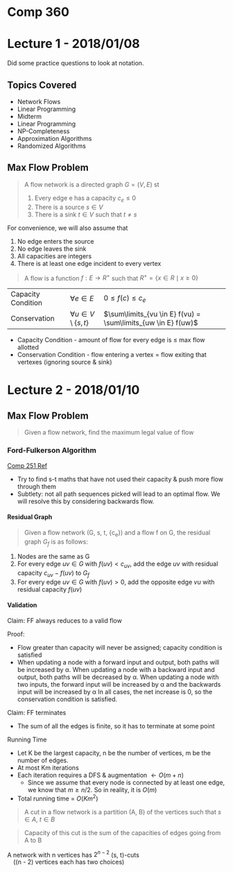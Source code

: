 # Comp 360

# Lecture 1 - 2018/01/08

Did some practice questions to look at notation.

## Topics Covered

* Network Flows
* Linear Programming
* Midterm
* Linear  Programming
* NP-Completeness
* Approximation Algorithms
* Randomized Algorithms

## Max Flow Problem

> A flow network is a directed graph $G = (V, E)$ st
> 1. Every edge e has a capacity $c_e \le 0$
> 1. There is a source $s \in V$
> 1. There is a sink $t \in V$ such that $t \ne s$

For convenience, we will also assume that

1. No edge enters the source
1. No edge leaves the sink
1. All capacities are integers
1. There is at least one edge incident to every vertex

> A flow is a function $f: E \rightarrow R^+$ such that
> $R^+ = \{ x \in R \mid x \ge 0 \}$

| | | |
|---|---|---|
| Capacity Condition | $\forall e \in E$ | $0 \le f(c) \le c_e$ |
| Conservation | $\forall u \in V \setminus \{s, t\}$ | $\sum\limits_{vu \in E} f(vu) = \sum\limits_{uw \in E} f(uw)$


* Capacity Condition - amount of flow for every edge is &le; max flow allotted
* Conservation Condition - flow entering a vertex = flow exiting that vertexes (ignoring source & sink)

# Lecture 2 - 2018/01/10

## Max Flow Problem

> Given a flow network, find the maximum legal value of flow

### Ford-Fulkerson Algorithm

[Comp 251 Ref](https://www.allanwang.ca/notes/mcgill/comp251/3.php?scroll_to=lecture-13)

* Try to find s-t maths that have not used their capacity & push more flow through them
* Subtlety: not all path sequences picked will lead to an optimal flow. We will resolve this by considering backwards flow.

#### Residual Graph

> Given a flow network (G, s, t, {c<sub>e</sub>}) and a flow f on G, the residual graph $G_f$ is as follows:

1. Nodes are the same as G
2. For every edge $uv \in G$ with $f(uv) < c_{uv}$, add the edge $uv$ with residual capacity $c_{uv} - f(uv)$ to $G_f$
3. For every edge $uv \in G$ with $f(uv) > 0$, add the opposite edge $vu$ with residual capacity $f(uv)$

#### Validation

Claim: FF always reduces to a valid flow

Proof:

* Flow greater than capacity will never be assigned; capacity condition is satisfied
* When updating a node with a forward input and output, both paths will be increased by &alpha;. When updating a node with a backward input and output, both paths will be decreased by &alpha;. When updating a node with two inputs, the forward input will be increased by &alpha; and the backwards input will be increased by &alpha; In all cases, the net increase is 0, so the conservation condition is satisfied.

Claim: FF terminates

* The sum of all the edges is finite, so it has to terminate at some point

Running Time

* Let K be the largest capacity, n be the number of vertices, m be the number of edges.
* At most Km iterations
* Each iteration requires a DFS & augmentation $\leftarrow O(m + n)$
    * Since we assume that every node is connected by at least one edge, we know that $m \ge n/2$. So in reality, it is $O(m)$
* Total running time = $O(Km^2)$

> A cut in a flow network is a partition (A, B) of the vertices such that $s \in A$, $t \in B$

> Capacity of this cut is the sum of the capacities of edges going from A to B

A network with n vertices has $2^{n-2}$ (s, t)-cuts
<br>&emsp;((n - 2) vertices each has two choices)
